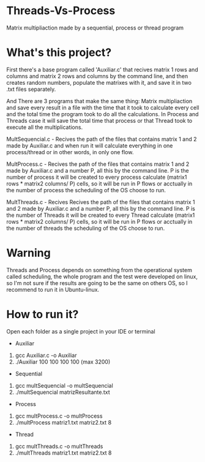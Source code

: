 # Threads-Vs-Process
Matrix multipliaction made by a sequential, process or thread program

# What's this project?
First there's a base program called 'Auxiliar.c' that recives matrix 1 rows and columns and matrix 2 rows and columns by the command line, and then creates random numbers, populate the matrixes with it, and save it in two .txt files separately.

And There are 3 programs that make the same thing: Matrix multipliaction and save every result in a file with the time that it took to calculate every cell and the total time the program took to do all the calculations. 
In Process and Threads case it will save the total time that process or that Thread took to execute all the multiplications.

MultSequencial.c - Recives the path of the files that contains matrix 1 and 2 made by Auxiliar.c and when run it will calculate everything in one process/thread or in other words, in only one flow.

MultProcess.c - Recives the path of the files that contains matrix 1 and 2 made by Auxiliar.c and a number P, all this by the command line. P is the number of process it will be created to every process calculate (matrix1 rows * matrix2 columns/ P) cells, so it will be run in P flows or acctually in the number of process the scheduling of the OS choose to run.

MultThreads.c - Recives Recives the path of the files that contains matrix 1 and 2 made by Auxiliar.c and a number P, all this by the command line. P is the number of Threads it will be created to every Thread calculate (matrix1 rows * matrix2 columns/ P) cells, so it will be run in P flows or acctually in the number of threads the scheduling of the OS choose to run.

# Warning
Threads and Process depends on something from the operational system called scheduling, the whole program and the test were developed on linux, so I'm not sure if the results are going to be the same on others OS, so I recommend to run it in Ubuntu-linux.

# How to run it?

Open each folder as a single project in your IDE or terminal

- Auxiliar
1. gcc Auxiliar.c -o Auxiliar
2. ./Auxiliar 100 100 100 100 (max 3200)

- Sequential
1. gcc multSequencial -o multSequencial
2. ./multSequencial matrizResultante.txt

- Process 
1. gcc multProcess.c -o multProcess
2. ./multProcess matriz1.txt matriz2.txt 8

- Thread
1. gcc multThreads.c -o multThreads
2. ./multThreads matriz1.txt matriz2.txt 8

